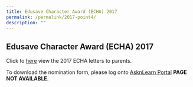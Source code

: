 ```yaml
---
title: Edusave Character Award (ECHA) 2017
permalink: /permalink/2017-point4/
description: ""
---
```

## Edusave Character Award (ECHA) 2017

Click to [here](/files/ECHA-2017-Letter-to-Parents_scanned.pdf) view the 2017 ECHA letters to parents.

To download the nomination form, please log onto [AsknLearn Portal](https://lms.asknlearn.com/GESPS/login.aspx) **PAGE NOT AVAILABLE**.